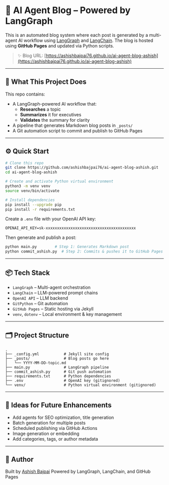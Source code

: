 # 🤖 AI Agent Blog – Powered by LangGraph

This is an automated blog system where each post is generated by a multi-agent AI workflow using [LangGraph](https://github.com/langchain-ai/langgraph) and [LangChain](https://www.langchain.com/). The blog is hosted using **GitHub Pages** and updated via Python scripts.

> ✨ Blog URL: [https://ashishbajpai76.github.io/ai-agent-blog-ashish](https://ashishbajpai76.github.io/ai-agent-blog-ashish)

---

## 🧠 What This Project Does

This repo contains:
- A LangGraph-powered AI workflow that:
  - **Researches** a topic
  - **Summarizes** it for executives
  - **Validates** the summary for clarity
- A pipeline that generates Markdown blog posts in `_posts/`
- A Git automation script to commit and publish to GitHub Pages

---

## ⚙️ Quick Start

```bash
# Clone this repo
git clone https://github.com/ashishbajpai76/ai-agent-blog-ashish.git
cd ai-agent-blog-ashish

# Create and activate Python virtual environment
python3 -m venv venv
source venv/bin/activate

# Install dependencies
pip install --upgrade pip
pip install -r requirements.txt
```

Create a `.env` file with your OpenAI API key:

```env
OPENAI_API_KEY=sk-xxxxxxxxxxxxxxxxxxxxxxxxxxxxxxxxxxxxxxxx
```

Then generate and publish a post:

```bash
python main.py        # Step 1: Generates Markdown post
python commit_ashish.py  # Step 2: Commits & pushes it to GitHub Pages
```

---

## 📦 Tech Stack

* `LangGraph` – Multi-agent orchestration
* `LangChain` – LLM-powered prompt chains
* `OpenAI API` – LLM backend
* `GitPython` – Git automation
* `GitHub Pages` – Static hosting via Jekyll
* `venv`, `dotenv` – Local environment & key management

---

## 🗂 Project Structure

```
.
├── _config.yml           # Jekyll site config
├── _posts/               # Blog posts go here
│   └── YYYY-MM-DD-topic.md
├── main.py               # LangGraph pipeline
├── commit_ashish.py      # Git push automation
├── requirements.txt      # Python dependencies
├── .env                  # OpenAI key (gitignored)
└── venv/                 # Python virtual environment (gitignored)
```

---

## 🧠 Ideas for Future Enhancements

* Add agents for SEO optimization, title generation
* Batch generation for multiple posts
* Scheduled publishing via GitHub Actions
* Image generation or embedding
* Add categories, tags, or author metadata

---

## 👤 Author

Built by [Ashish Bajpai](https://github.com/ashishbajpai76)
Powered by LangGraph, LangChain, and GitHub Pages

```


```
